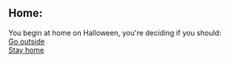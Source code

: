 ## Home:
You begin at home on Halloween, you're deciding if you should:  
[Go outside](outside.md)  
[Stay home](livingroom.md)
